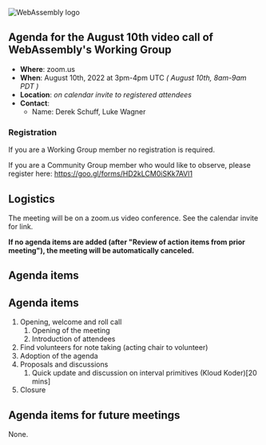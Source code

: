 ![WebAssembly logo](/images/WebAssembly.png)

## Agenda for the August 10th video call of WebAssembly's Working Group

- **Where**: zoom.us
- **When**: August 10th, 2022 at 3pm-4pm UTC *( August 10th, 8am-9am PDT )*
- **Location**: *on calendar invite to registered attendees*
- **Contact**:
    - Name: Derek Schuff, Luke Wagner

### Registration

If you are a Working Group member no registration is required.

If you are a Community Group member who would like to observe, please register here: https://goo.gl/forms/HD2kLCM0iSKk7AVl1

## Logistics

The meeting will be on a zoom.us video conference.
See the calendar invite for link.

**If no agenda items are added (after "Review of action items from prior meeting"),
the meeting will be automatically canceled.**

## Agenda items

## Agenda items

1. Opening, welcome and roll call
    1. Opening of the meeting
    1. Introduction of attendees
1. Find volunteers for note taking (acting chair to volunteer)
1. Adoption of the agenda
1. Proposals and discussions
    1. Quick update and discussion on interval primitives (Kloud Koder)[20 mins]
3. Closure

## Agenda items for future meetings

None.

